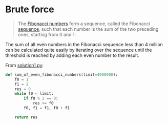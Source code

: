 # Brute force

> The [Fibonacci numbers](https://en.wikipedia.org/wiki/Fibonacci_number) form
> a sequence, called the Fibonacci
> [sequence](https://en.wikipedia.org/wiki/Integer_sequence), such that each
> number is the sum of the two preceding ones, starting from 0 and 1.

The sum of all even numbers in the Fibonacci sequence less than 4 million can be
calculated quite easily by iterating over the sequence until the threshold is
reached by adding each even number to the result.

From [solution1.py](https://github.com/TurtleSmoke/Project-Euler/blob/main/problems/problem_0002/solution1.py):

```python
def sum_of_even_fibonacci_numbers(limit=4000000):
    f0 = 1
    f1 = 2
    res = 0
    while f0 < limit:
        if f0 % 2 == 0:
            res += f0
        f0, f1 = f1, f0 + f1

    return res
```

